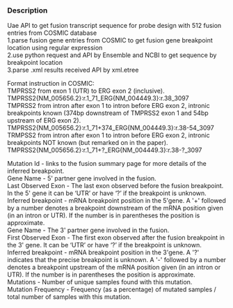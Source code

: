 ### Description
Uae API to get fusion transcript sequence for probe design with 512 fusion entries from COSMIC database  
1.parse fusion gene entries from COSMIC to get fusion gene breakpoint location using regular expression  
2.use python request and API by Ensemble and NCBI to get sequence by breakpoint location  
3.parse .xml results received API by xml.etree  

Format instruction in COSMIC:  
TMPRSS2 from exon 1 (UTR) to ERG exon 2 (inclusive).   
TMPRSS2{NM_005656.2}:r.1_71_ERG{NM_004449.3}:r.38_3097    
TMPRSS2 from intron after exon 1 to intron before ERG exon 2, intronic breakpoints known (374bp downstream of TMPRSS2 exon 1 and 54bp upstream of ERG exon 2).   
TMPRSS2{NM_005656.2}:r.1_71+374_ERG{NM_004449.3}:r.38-54_3097  
TRMPSS2 from intron after exon 1 to intron before ERG exon 2, intronic breakpoints NOT known (but remarked on in the paper).  
TMPRSS2{NM_005656.2}:r.1_71+?_ERG{NM_004449.3}:r.38-?_3097  


Mutation Id - links to the fusion summary page for more details of the inferred breakpoint.  
Gene Name - 5' partner gene involved in the fusion.  
Last Observed Exon - The last exon observed before the fusion breakpoint. In the 5' gene it can be ‘UTR’ or have ‘?’ if the breakpoint is unknown.  
Inferred breakpoint - mRNA breakpoint position in the 5'gene. A '+' followed by a number denotes a breakpoint downstream of the mRNA position given (in an intron or UTR). If the number is in parentheses the position is approximate.  
Gene Name - The 3' partner gene involved in the fusion.  
First Observed Exon - The first exon observed after the fusion breakpoint in the 3' gene. It can be ‘UTR’ or have ‘?’ if the breakpoint is unknown.  
Inferred breakpoint - mRNA breakpoint position in the 3'gene. A '?' indicates that the precise breakpoint is unknown. A '-' followed by a number denotes a breakpoint upstream of the mRNA position given (in an intron or UTR). If the number is in parentheses the position is approximate.  
Mutations - Number of unique samples found with this mutation.  
Mutation Frequency - Frequency (as a percentage) of mutated samples / total number of samples with this mutation.  



